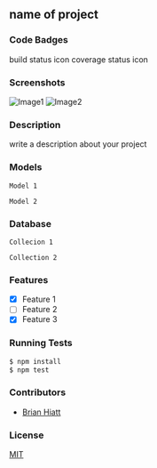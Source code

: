 ## name of project
### Code Badges
build status icon
coverage status icon

### Screenshots
![Image1](https://raw.githubusercontent.com/nss-cohort-2014-06-07/express-template/master/docs/screenshots/one.jpg)
![Image2](https://raw.githubusercontent.com/nss-cohort-2014-06-07/express-template/master/docs/screenshots/two.jpg)

### Description
write a description about your project

### Models
```
Model 1
```

```
Model 2
```

### Database
```
Collecion 1
```

```
Collection 2
```

### Features
- [x] Feature 1
- [ ] Feature 2
- [x] Feature 3

### Running Tests
```bash
$ npm install
$ npm test
```

### Contributors
- [Brian Hiatt](https://github.com/bchiatt)

### License
[MIT](LICENSE)
